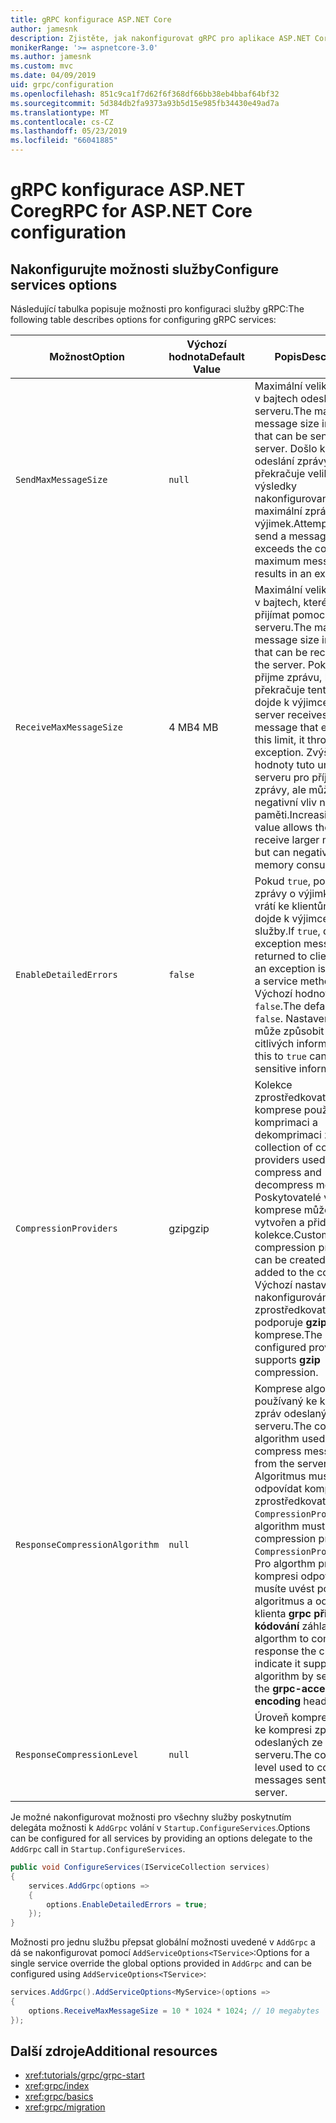 ```yaml
---
title: gRPC konfigurace ASP.NET Core
author: jamesnk
description: Zjistěte, jak nakonfigurovat gRPC pro aplikace ASP.NET Core.
monikerRange: '>= aspnetcore-3.0'
ms.author: jamesnk
ms.custom: mvc
ms.date: 04/09/2019
uid: grpc/configuration
ms.openlocfilehash: 851c9ca1f7d62f6f368df66bb38eb4bbaf64bf32
ms.sourcegitcommit: 5d384db2fa9373a93b5d15e985fb34430e49ad7a
ms.translationtype: MT
ms.contentlocale: cs-CZ
ms.lasthandoff: 05/23/2019
ms.locfileid: "66041885"
---
```

# <a name="grpc-for-aspnet-core-configuration"></a><span data-ttu-id="903b3-103">gRPC konfigurace ASP.NET Core</span><span class="sxs-lookup"><span data-stu-id="903b3-103">gRPC for ASP.NET Core configuration</span></span>

## <a name="configure-services-options"></a><span data-ttu-id="903b3-104">Nakonfigurujte možnosti služby</span><span class="sxs-lookup"><span data-stu-id="903b3-104">Configure services options</span></span>

<span data-ttu-id="903b3-105">Následující tabulka popisuje možnosti pro konfiguraci služby gRPC:</span><span class="sxs-lookup"><span data-stu-id="903b3-105">The following table describes options for configuring gRPC services:</span></span>

| <span data-ttu-id="903b3-106">Možnost</span><span class="sxs-lookup"><span data-stu-id="903b3-106">Option</span></span> | <span data-ttu-id="903b3-107">Výchozí hodnota</span><span class="sxs-lookup"><span data-stu-id="903b3-107">Default Value</span></span> | <span data-ttu-id="903b3-108">Popis</span><span class="sxs-lookup"><span data-stu-id="903b3-108">Description</span></span> |
| ------ | ------------- | ----------- |
| `SendMaxMessageSize` | `null` | <span data-ttu-id="903b3-109">Maximální velikost zprávy v bajtech odeslaných ze serveru.</span><span class="sxs-lookup"><span data-stu-id="903b3-109">The maximum message size in bytes that can be sent from the server.</span></span> <span data-ttu-id="903b3-110">Došlo k pokusu o odeslání zprávy, která překračuje velikost výsledky nakonfigurovanou maximální zprávy výjimek.</span><span class="sxs-lookup"><span data-stu-id="903b3-110">Attempting to send a message that exceeds the configured maximum message size results in an exception.</span></span> |
| `ReceiveMaxMessageSize` | <span data-ttu-id="903b3-111">4 MB</span><span class="sxs-lookup"><span data-stu-id="903b3-111">4 MB</span></span> | <span data-ttu-id="903b3-112">Maximální velikost zprávy v bajtech, které lze přijímat pomocí serveru.</span><span class="sxs-lookup"><span data-stu-id="903b3-112">The maximum message size in bytes that can be received by the server.</span></span> <span data-ttu-id="903b3-113">Pokud server přijme zprávu, která překračuje tento limit, dojde k výjimce.</span><span class="sxs-lookup"><span data-stu-id="903b3-113">If the server receives a message that exceeds this limit, it throws an exception.</span></span> <span data-ttu-id="903b3-114">Zvýšení hodnoty tuto umožňuje serveru pro příjem větší zprávy, ale může mít negativní vliv na využití paměti.</span><span class="sxs-lookup"><span data-stu-id="903b3-114">Increasing this value allows the server to receive larger messages, but can negatively impact memory consumption.</span></span> |
| `EnableDetailedErrors` | `false` | <span data-ttu-id="903b3-115">Pokud `true`, podrobné zprávy o výjimkách se vrátí ke klientům, když dojde k výjimce v metodě služby.</span><span class="sxs-lookup"><span data-stu-id="903b3-115">If `true`, detailed exception messages are returned to clients when an exception is thrown in a service method.</span></span> <span data-ttu-id="903b3-116">Výchozí hodnota je `false`.</span><span class="sxs-lookup"><span data-stu-id="903b3-116">The default is `false`.</span></span> <span data-ttu-id="903b3-117">Nastavení na `true` může způsobit únik citlivých informací.</span><span class="sxs-lookup"><span data-stu-id="903b3-117">Setting this to `true` can leak sensitive information.</span></span> |
| `CompressionProviders` | <span data-ttu-id="903b3-118">gzip</span><span class="sxs-lookup"><span data-stu-id="903b3-118">gzip</span></span> | <span data-ttu-id="903b3-119">Kolekce zprostředkovatelů komprese používá při komprimaci a dekomprimaci zprávy.</span><span class="sxs-lookup"><span data-stu-id="903b3-119">A collection of compression providers used to compress and decompress messages.</span></span> <span data-ttu-id="903b3-120">Poskytovatelé vlastního komprese můžete vytvořen a přidán do kolekce.</span><span class="sxs-lookup"><span data-stu-id="903b3-120">Custom compression providers can be created and added to the collection.</span></span> <span data-ttu-id="903b3-121">Výchozí nastavení nakonfigurován zprostředkovatel podporuje **gzip** komprese.</span><span class="sxs-lookup"><span data-stu-id="903b3-121">The default configured provider supports **gzip** compression.</span></span> |
| `ResponseCompressionAlgorithm` | `null` | <span data-ttu-id="903b3-122">Komprese algoritmus používaný ke kompresi zpráv odeslaných ze serveru.</span><span class="sxs-lookup"><span data-stu-id="903b3-122">The compression algorithm used to compress messages sent from the server.</span></span> <span data-ttu-id="903b3-123">Algoritmus musí odpovídat komprese zprostředkovatele v `CompressionProviders`.</span><span class="sxs-lookup"><span data-stu-id="903b3-123">The algorithm must match a compression provider in `CompressionProviders`.</span></span> <span data-ttu-id="903b3-124">Pro algorthm pro kompresi odpovědí musíte uvést podporuje algoritmus a odeslat ho klienta **grpc přijmout – kódování** záhlaví.</span><span class="sxs-lookup"><span data-stu-id="903b3-124">For the algorthm to compress a response the client must indicate it supports the algorithm by sending it in the **grpc-accept-encoding** header.</span></span> |
| `ResponseCompressionLevel` | `null` | <span data-ttu-id="903b3-125">Úroveň komprese použitý ke kompresi zpráv odeslaných ze serveru.</span><span class="sxs-lookup"><span data-stu-id="903b3-125">The compress level used to compress messages sent from the server.</span></span> |

<span data-ttu-id="903b3-126">Je možné nakonfigurovat možnosti pro všechny služby poskytnutím delegáta možnosti k `AddGrpc` volání v `Startup.ConfigureServices`.</span><span class="sxs-lookup"><span data-stu-id="903b3-126">Options can be configured for all services by providing an options delegate to the `AddGrpc` call in `Startup.ConfigureServices`.</span></span>

```csharp
public void ConfigureServices(IServiceCollection services)
{
    services.AddGrpc(options =>
    {
        options.EnableDetailedErrors = true;
    });
}
```

<span data-ttu-id="903b3-127">Možnosti pro jednu službu přepsat globální možnosti uvedené v `AddGrpc` a dá se nakonfigurovat pomocí `AddServiceOptions<TService>`:</span><span class="sxs-lookup"><span data-stu-id="903b3-127">Options for a single service override the global options provided in `AddGrpc` and can be configured using `AddServiceOptions<TService>`:</span></span>

```csharp
services.AddGrpc().AddServiceOptions<MyService>(options =>
{
    options.ReceiveMaxMessageSize = 10 * 1024 * 1024; // 10 megabytes
});
```

## <a name="additional-resources"></a><span data-ttu-id="903b3-128">Další zdroje</span><span class="sxs-lookup"><span data-stu-id="903b3-128">Additional resources</span></span>

* <xref:tutorials/grpc/grpc-start>
* <xref:grpc/index>
* <xref:grpc/basics>
* <xref:grpc/migration>
